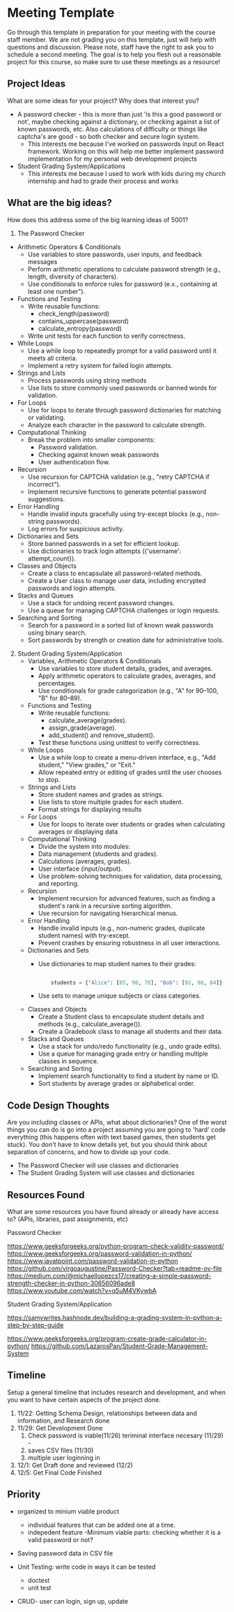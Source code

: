 # Meeting Template

Go through this template in preparation for your meeting with the course staff member. We are not grading you on this template, just will help with questions and discussion. Please note, staff have the right to ask you to schedule a second meeting. The goal is to help you flesh out a reasonable project for this course, so make sure to use these meetings as a resource!

## Project Ideas
What are some ideas for your project? Why does that interest you?

* A password checker - this is more than just 'is this a good password or not', maybe checking against a dictionary, or checking against a list of known passwords, etc. Also calculations of difficulty or things like captcha's are good - so both checker and secure login system.
    * This interests me because I've worked on passwords input on React framework. Working on this will help me better implement password implementation for my personal web development projects
* Student Grading System/Applications
    * This interests me because I used to work with kids during my church internship and had to grade their process and works


## What are the big ideas?
How does this address some of the big learning ideas of 5001?
1.  The Password Checker
   *  Arithmetic Operators & Conditionals
      *  Use variables to store passwords, user inputs, and feedback messages
      *  Perform arithmetic operations to calculate password strength (e.g., length, diversity of characters).
      *  Use conditionals to enforce rules for password (e.x., containing at least one number").
   * Functions and Testing
     * Write reusable functions:
       * check_length(password)
       * contains_uppercase(password)
       * calculate_entropy(password)
     * Write unit tests for each function to verify correctness.
   * While Loops
      * Use a while loop to repeatedly prompt for a valid password until it meets all criteria.
      * Implement a retry system for failed login attempts.
   * Strings and Lists
     * Process passwords using string methods 
     * Use lists to store commonly used passwords or banned words for validation.
   * For Loops
     * Use for loops to iterate through password dictionaries for matching or validating.
     * Analyze each character in the password to calculate strength.
   * Computational Thinking
     * Break the problem into smaller components:
       * Password validation.
       * Checking against known weak passwords
       * User authentication flow.
   *  Recursion
      * Use recursion for CAPTCHA validation (e.g., "retry CAPTCHA if incorrect").
      * Implement recursive functions to generate potential password suggestions.
   * Error Handling
      * Handle invalid inputs gracefully using try-except blocks (e.g., non-string passwords).
      * Log errors for suspicious activity.
   * Dictionaries and Sets
      * Store banned passwords in a set for efficient lookup.
      * Use dictionaries to track login attempts ({'username': attempt_count}).
   * Classes and Objects
      * Create a  class to encapsulate all password-related methods.
      * Create a User class to manage user data, including encrypted passwords and login attempts.
   * Stacks and Queues
     * Use a stack for undoing recent password changes.
     * Use a queue for managing CAPTCHA challenges or login requests.
   * Searching and Sorting
     * Search for a password in a sorted list of known weak passwords using binary search.
     * Sort passwords by strength or creation date for administrative tools.

2. Student Grading System/Application
   * Variables, Arithmetic Operators & Conditionals
     * Use variables to store student details, grades, and averages.
     * Apply arithmetic operators to calculate grades, averages, and percentages.
     * Use conditionals for grade categorization (e.g., "A" for 90–100, "B" for 80–89).
   * Functions and Testing
     * Write reusable functions:
        * calculate_average(grades).
        * assign_grade(average).
        * add_student() and remove_student().
     * Test these functions using unittest to verify correctness.
   * While Loops
     * Use a while loop to create a menu-driven interface, e.g., "Add student," "View grades," or "Exit."
     * Allow repeated entry or editing of grades until the user chooses to stop.
   * Strings and Lists
     * Store student names and grades as strings.
     * Use lists to store multiple grades for each student.
     * Format strings for displaying results 
   * For Loops
     * Use for loops to iterate over students or grades when calculating averages or displaying data 
   * Computational Thinking
     * Divide the system into modules:
     * Data management (students and grades).
     * Calculations (averages, grades).
     * User interface (input/output).
     * Use problem-solving techniques for validation, data processing, and reporting.
   * Recursion
     * Implement recursion for advanced features, such as finding a student's rank in a recursive sorting algorithm.
     * Use recursion for navigating hierarchical menus.
   * Error Handling
     * Handle invalid inputs (e.g., non-numeric grades, duplicate student names) with try-except.
     * Prevent crashes by ensuring robustness in all user interactions.
   * Dictionaries and Sets
     * Use dictionaries to map student names to their grades:
  
        ```python
    
            students = {"Alice": [85, 90, 78], "Bob": [92, 88, 84]}

        ```
     * Use sets to manage unique subjects or class categories.
   * Classes and Objects
     * Create a Student class to encapsulate student details and methods (e.g., calculate_average()).
     * Create a Gradebook class to manage all students and their data.
   * Stacks and Queues
     * Use a stack for undo/redo functionality (e.g., undo grade edits).
     * Use a queue for managing grade entry or handling multiple classes in sequence.
   * Searching and Sorting
     * Implement search functionality to find a student by name or ID.
     * Sort students by average grades or alphabetical order.



## Code Design Thoughts
Are you including classes or APIs, what about dictionaries? One of the worst things you can do is go into a project assuming you are going to 'hard' code everything (this happens often with text based games, then students get stuck). You don't have to know details yet, but you should think about separation of concerns, and how to divide up your code. 

* The Password Checker will use classes and dictionaries
* The Student Grading System will use classes and dictionaries

## Resources Found
What are some resources you have found already or already have access to? (APIs, libraries, past assignments, etc)

Password Checker

https://www.geeksforgeeks.org/python-program-check-validity-password/
https://www.geeksforgeeks.org/password-validation-in-python/
https://www.javatpoint.com/password-validation-in-python   
https://github.com/virgoaugustine/Password-Checker?tab=readme-ov-file 
https://medium.com/@michaellopezcs17/creating-a-simple-password-strength-checker-in-python-30656096ade8
https://www.youtube.com/watch?v=q5uM4VKywbA


Student Grading System/Application

https://samywrites.hashnode.dev/building-a-grading-system-in-python-a-step-by-step-guide

https://www.geeksforgeeks.org/program-create-grade-calculator-in-python/
https://github.com/LazarosPan/Student-Grade-Management-System




## Timeline
Setup a general timeline that includes research and development, and when you want to have certain aspects of the project done. 

1. 11/22: Getting Schema Design, relationships between data and information, and Research done
2. 11/29: Get Development Done 
   1. Check password is viable(11/26) teriminal interface necesary (11/29) - 
   2. saves CSV files (11/30)
   3. multiple user loginning in 
3. 12/1: Get Draft done and reviewed (12/2)
4. 12/5: Get Final Code Finished 


## Priority
- organized to minium viable product
  - individual features that can be added one at a time. 
  - indepedent feature
  -Minimum viable parts: checking whether it is a valid password or not?
 - Saving password data in CSV file
 - Unit Testing: write code in ways it can be tested
   - doctest
   - unit test
  





  - CRUD- user can login, sign up, update
 